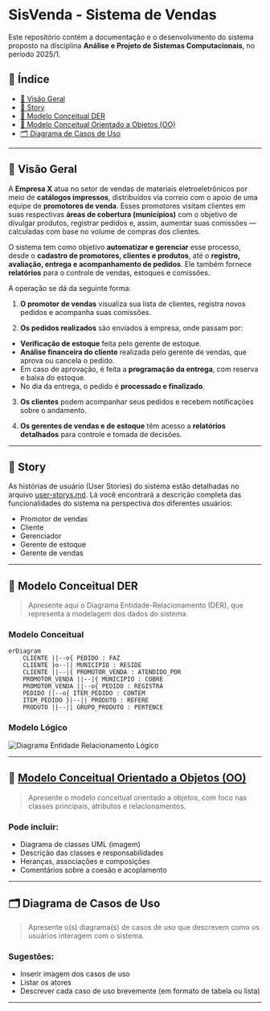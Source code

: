 # SisVenda - Sistema de Vendas 

Este repositório contém a documentação e o desenvolvimento do sistema proposto na disciplina **Análise e Projeto de Sistemas Computacionais**, no período 2025/1.

## 📑 Índice

- [🏢 Visão Geral](#-visão-geral)
- [📘 Story](#-story)
- [🧩 Modelo Conceitual DER](#-modelo-conceitual-der)
- [🔷 Modelo Conceitual Orientado a Objetos (OO)](#-modelo-conceitual-orientado-a-objetos-oo)
- [🗂️ Diagrama de Casos de Uso](#-diagrama-de-casos-de-uso)

---
## 🏢 Visão Geral
A **Empresa X** atua no setor de vendas de materiais eletroeletrônicos por meio de **catálogos impressos**, distribuídos via correio com o apoio de uma equipe de **promotores de venda**. Esses promotores visitam clientes em suas respectivas **áreas de cobertura (municípios)** com o objetivo de divulgar produtos, registrar pedidos e, assim, aumentar suas comissões — calculadas com base no volume de compras dos clientes.

O sistema tem como objetivo **automatizar e gerenciar** esse processo, desde o **cadastro de promotores, clientes e produtos**, até o **registro, avaliação, entrega e acompanhamento de pedidos**. Ele também fornece **relatórios** para o controle de vendas, estoques e comissões.

A operação se dá da seguinte forma:

 1. **O promotor de vendas** visualiza sua lista de clientes, registra novos pedidos e acompanha suas comissões.

 2. **Os pedidos realizados** são enviados à empresa, onde passam por:
   - **Verificação de estoque** feita pelo gerente de estoque.
   - **Análise financeira do cliente** realizada pelo gerente de vendas, que aprova ou cancela o pedido.
   - Em caso de aprovação, é feita a **programação da entrega**, com reserva e baixa do estoque.
   - No dia da entrega, o pedido é **processado e finalizado**.

 3. **Os clientes** podem acompanhar seus pedidos e recebem notificações sobre o andamento.

 4. **Os gerentes de vendas e de estoque** têm acesso a **relatórios detalhados** para controle e tomada de decisões.
 
---
## 📘 Story

As histórias de usuário (User Stories) do sistema estão detalhadas no arquivo [user-storys.md](document/user-storys.md). Lá você encontrará a descrição completa das funcionalidades do sistema na perspectiva dos diferentes usuários:

- Promotor de vendas
- Cliente
- Gerenciador
- Gerente de estoque
- Gerente de vendas

---

## 🧩 Modelo Conceitual DER

> Apresente aqui o Diagrama Entidade-Relacionamento (DER), que representa a modelagem dos dados do sistema.

### Modelo Conceitual

```mermaid
erDiagram
    CLIENTE ||--o{ PEDIDO : FAZ
    CLIENTE }o--|| MUNICIPIO : RESIDE
    CLIENTE ||--|{ PROMOTOR_VENDA : ATENDIDO_POR
    PROMOTOR_VENDA ||--|{ MUNICIPIO : COBRE
    PROMOTOR_VENDA ||--o{ PEDIDO : REGISTRA
    PEDIDO ||--o{ ITEM_PEDIDO : CONTÉM
    ITEM_PEDIDO }|--|| PRODUTO : REFERE
    PRODUTO ||--|| GRUPO_PRODUTO : PERTENCE
```

### Modelo Lógico
![Diagrama Entidade Relacionamento Lógico](document/img/der-logico.jpg)

---

## 🔷 [Modelo Conceitual Orientado a Objetos (OO)](https://lucid.app/lucidchart/3ab6d960-81c9-46d6-b9e2-7b98e5dd0f45/edit?viewport_loc=-769%2C-109%2C3511%2C1748%2COaRhBAe6IYM9&invitationId=inv_eaf0bf03-8ad6-41cd-bfa8-1bc1b8b04ea0)

> Apresente o modelo conceitual orientado a objetos, com foco nas classes principais, atributos e relacionamentos.

### Pode incluir:
- Diagrama de classes UML (imagem)
- Descrição das classes e responsabilidades
- Heranças, associações e composições
- Comentários sobre a coesão e acoplamento

---

## 🗂️ Diagrama de Casos de Uso

> Apresente o(s) diagrama(s) de casos de uso que descrevem como os usuários interagem com o sistema.

### Sugestões:
- Inserir imagem dos casos de uso
- Listar os atores
- Descrever cada caso de uso brevemente (em formato de tabela ou lista)

---
